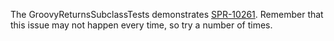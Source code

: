 The GroovyReturnsSubclassTests demonstrates [SPR-10261](https://jira.springsource.org/browse/SPR-10261). Remember
that this issue may not happen every time, so try a number of times.

